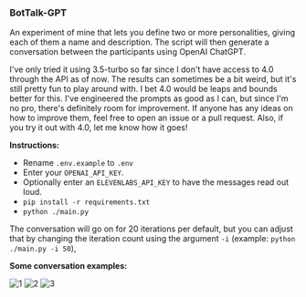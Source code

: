 ### BotTalk-GPT

An experiment of mine that lets you define two or more personalities, giving each of them a name and description. The script will then generate a conversation between the participants using OpenAI ChatGPT.

I've only tried it using 3.5-turbo so far since I don't have access to 4.0 through the API as of now. The results can sometimes be a bit weird, but it's still pretty fun to play around with. I bet 4.0 would be leaps and bounds better for this. I've engineered the prompts as good as I can, but since I'm no pro, there's definitely room for improvement. If anyone has any ideas on how to improve them, feel free to open an issue or a pull request. Also, if you try it out with 4.0, let me know how it goes!

**Instructions:**
- Rename `.env.example` to `.env`
- Enter your `OPENAI_API_KEY`. 
- Optionally enter an `ELEVENLABS_API_KEY` to have the messages read out loud.
- `pip install -r requirements.txt`
- `python ./main.py`

The conversation will go on for 20 iterations per default, but you can adjust that by changing the iteration count using the argument `-i` (example: `python ./main.py -i 50`),

**Some conversation examples:**

![1](https://user-images.githubusercontent.com/19852554/234594645-cadd8a1f-fe99-4bb5-b2a2-b88bde46594b.png)
![2](https://user-images.githubusercontent.com/19852554/234594674-c311bd61-4c49-4ea7-b4e7-6b5a878a86e1.png)
![3](https://user-images.githubusercontent.com/19852554/234594682-72dfc590-c926-4767-99b8-add26f08046e.png)
